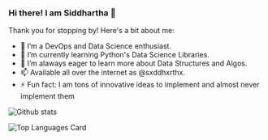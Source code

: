 ### Hi there! I am Siddhartha 👋 
Thank you for stopping by! Here's a bit about me:

- 🔭 I’m a DevOps and Data Science enthusiast.
- 📝 I’m currently learning Python's Data Science Libraries.
- 🤔 I’m alaways eager to learn more about Data Structures and Algos.
- 📫 Available all over the internet as @sxddhxrthx.
- ⚡ Fun fact: I am tons of innovative ideas to implement and almost never implement them 


![Github stats](https://github-readme-stats.vercel.app/api?username=sxddhxrthx&theme=dracula&show_icons=true&count_private=true)

![Top Languages Card](https://github-readme-stats.vercel.app/api/top-langs/?username=sxddhxrthx)
